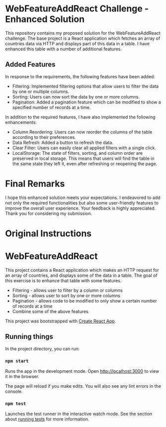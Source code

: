 # WebFeatureAddReact Challenge - Enhanced Solution

This repository contains my proposed solution for the WebFeatureAddReact challenge. The base project is a React application which fetches an array of countries data via HTTP and displays part of this data in a table. I have enhanced this table with a number of additional features.

## Added Features

In response to the requirements, the following features have been added:

- Filtering: Implemented filtering options that allow users to filter the data by one or multiple columns.
- Sorting: Users can now sort the data by one or more columns.
- Pagination: Added a pagination feature which can be modified to show a specified number of records at a time.

In addition to the required features, I have also implemented the following enhancements:

- Column Reordering: Users can now reorder the columns of the table according to their preferences.
- Data Refresh: Added a button to refresh the data.
- Clear Filter: Users can easily clear all applied filters with a single click.
- LocalStorage: The state of filters, sorting, and column order are preserved in local storage. This means that users will find the table in the same state they left it, even after refreshing or reopening the page.

# Final Remarks

I hope this enhanced solution meets your expectations. I endeavored to add not only the required functionalities but also some user-friendly features to improve the overall user experience. Your feedback is highly appreciated. Thank you for considering my submission.

# Original Instructions

# WebFeatureAddReact

This project contains a React application which makes an HTTP request for an array of countries, and displays some of the data in a table. The goal of this exercise is to enhance that table with some features.

- Filtering - allows user to filter by a column or columns
- Sorting - allows user to sort by one or more columns
- Pagination - allows code to be modified to only show a certain number of records at a time
- Combine some of the above features

This project was bootstrapped with [Create React App](https://github.com/facebook/create-react-app).

## Running things

In the project directory, you can run:

### `npm start`

Runs the app in the development mode.
Open [http://localhost:3000](http://localhost:3000) to view it in the browser.

The page will reload if you make edits.
You will also see any lint errors in the console.

### `npm test`

Launches the test runner in the interactive watch mode.
See the section about [running tests](https://facebook.github.io/create-react-app/docs/running-tests) for more information.
